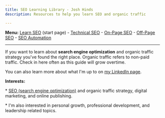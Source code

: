 ```yaml
---
title: SEO Learning Library - Josh Hinds
description: Resources to help you learn SEO and organic traffic

---
```


<b>Menu:</b> <a href="learn-seo.html" title="How to learn SEO">Learn SEO</a> (start page) - <a href="technical-seo.html">Technical SEO</a> - <a href="on-page-seo.html">On-Page SEO</a> - <a href="off-page-seo.html">Off-Page SEO</a> - <a href="seo-automation.html">SEO Automation</a>
<hr>
<p>If you want to learn about <strong>search engine optimization</strong> and organic traffic strategy you've found the right place. Organic traffic refers to non-paid traffic. Check in here often as this guide will grow overtime. 
</p>
<p>You can also learn more about what I'm up to on <a href="https://www.linkedin.com/in/joshhinds">my LinkedIn page</a>.</p>
<p>
<strong>Interests:</strong> 
<p>* <a href="learn-seo.html" title="Resources to learn SEO">SEO (search engine optimization)</a> and organic traffic strategy, digital marketing, and online publishing. </p>
 <p>* I'm also interested in personal growth, professional development, and leadership related topics.</p>
 
